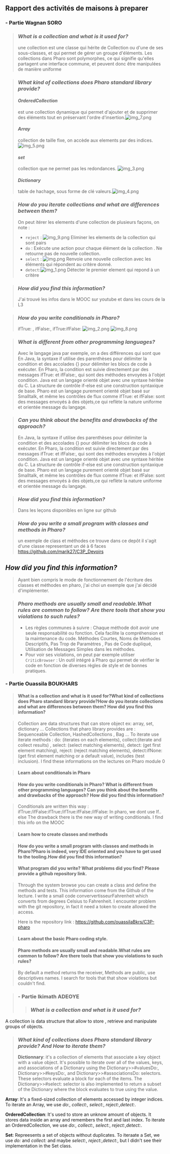 ## Rapport des activités de maisons à preparer

### - Partie Wagnan SORO

> ### _What is a collection and what is it used for?_
> une collection est une classe qui hérite de Collection ou d'une de ses sous-classes, et qui permet de gérer un groupe d'éléments. Les collections dans Pharo sont polymorphes, ce qui signifie qu'elles partagent une interface commune, et peuvent donc être manipulées de manière uniforme

> ### _What kind of collections does Pharo standard library provide?_
> #### _OrderedCollection_
> est une collection dynamique qui permet d'ajouter et de supprimer des éléments tout en préservant l'ordre d'insertion.![img_7.png](img_7.png)
> #### _Array_
> collection de taille fixe, on accède aux elements par des indices.![img_5.png](img_5.png)
> #### _set_
> collection que ne permet pas les redondances. ![img_3.png](img_3.png)
> #### _Dictionary_
> table de hachage, sous forme de clé valeurs.![img_4.png](img_4.png)

>### _How do you iterate collections and what are differences between them?_
>On peut itérer les elements d'une collection de plusieurs façons, on note :
> * `reject` : ![img_9.png](img_9.png) Eliminer les elements de la collection qui sont pairs
> * `do` : Exécute une action pour chaque élément de la collection          . Ne retourne pas de nouvelle collection.
> * `select` : ![img.png](img.png) Renvoie une nouvelle collection avec les éléments qui répondent au critère donné.
> * `detect`:![img_1.png](img_1.png) Détecter le premier element qui repond à un critère

>### _How did you find this information?_
> J'ai trouvé les infos dans le MOOC sur youtube et dans les cours de la L3

>### _How do you write conditionals in Pharo?_
> ifTrue: , ifFalse:, ifTrue:ifFalse:
> ![img_2.png](img_2.png)
> ![img_8.png](img_8.png)

>### _What is different from other programming languages?_
> Avec le langage java par exemple, on a des différences qui sont que
En Java, la syntaxe if utilise des parenthèses pour délimiter la condition et des accolades {} pour délimiter les blocs de code à exécuter.
En Pharo, la condition est suivie directement par des messages ifTrue: et ifFalse:, qui sont des méthodes envoyées à l'objet condition.
Java est un langage orienté objet avec une syntaxe héritée du C. La structure de contrôle if-else est une construction syntaxique de base.
Pharo est un langage purement orienté objet basé sur Smalltalk, et même les contrôles de flux comme ifTrue: et ifFalse: sont des messages envoyés à des objets,ce qui reflète la nature uniforme et orientée message du langage.

>### _Can you think about the benefits and drawbacks of the approach?_
> En Java, la syntaxe if utilise des parenthèses pour délimiter la condition et des accolades {} pour délimiter les blocs de code à exécuter.
    En Pharo, la condition est suivie directement par des messages ifTrue: et ifFalse:, qui sont des méthodes envoyées à l'objet condition.
    Java est un langage orienté objet avec une syntaxe héritée du C. La structure de contrôle if-else est une construction syntaxique de base.
    Pharo est un langage purement orienté objet basé sur Smalltalk, et même les contrôles de flux comme ifTrue: et ifFalse: sont des messages envoyés à des objets,ce qui reflète la nature uniforme et orientée message du langage.

>### _How did you find this information?_
> Dans les leçons disponibles en ligne sur github

>### _How do you write a small program with classes and methods in Pharo?_
> un exemple de class et méthodes ce trouve dans ce depôt
> il s'agit d'une classe representant un dé à 6 faces
> https://github.com/marik27/C3P_Devoirs

## _How did you find this information?_
> Ayant bien compris le mode de fonctionnement de l'écriture des classes et méthodes en pharo, j'ai choi un exemple que j'ai décidé d'implémenter.

>### _Pharo methods are usually small and readable.What rules are common to follow? Are there tools that show you violations to such rules?_
> * Les règles communes à suivre : 
> Chaque méthode doit avoir une seule responsabilité ou fonction. Cela facilite la compréhension et la maintenance du code.
 Méthodes Courtes, Noms de Méthodes Descriptifs, Pas Trop de Paramètres , Pas de Code dupliqué, Utilisation de Messages Simples dans les méthodes.
> * Pour voir ses violations, on peut par exemple utiliser `CriticBrowser` : Un outil intégré à Pharo qui permet de vérifier le code en fonction de diverses règles de style et de bonnes pratiques.

### - Partie Ouassila BOUKHARS


>#### What is a collection and what is it used for?What kind of collections does Pharo standard library provide?How do you iterate collections and what are differences between them? How did you find this information?

>Collection are data structures that can store object ex: array, set, dictionary ...
Collections that pharo library provides are : Sequenceable Collection, HashedCollections , Bag ...
To iterate use  iterate methods : do: (iterates on each elements), collect:(iterate and collect results) , select: (select matching elements), detect: (get first element matching), reject: (reject matching elements), detect:ifNone: (get first element matching or a default
value), includes (test inclusion).
I find these informations on the lectures on Pharo module 0


>#### Learn about conditionals in Pharo

>#### How do you write conditionals in Pharo? What is different from other programming languages? Can you think about the benefits and drawbacks of the approach? How did you find this information?

>Conditionals  are written this way : ifTrue:/ifFalse:ifTrue:/ifTrue:ifFalse:/ifFalse:
In pharo, we dont use If.. else
The drawback there  is the new way of writing conditionals.
I find this info on the MOOC


>#### Learn how to create classes and methods

>#### How do you write a small program with classes and methods in Pharo?Pharo is indeed, very IDE oriented and you have to get used to the tooling.How did you find this information?
>#### What program did you write? What problems did you find? Please provide a github repository link.


>Through the system browse you can create a class and define the  methods and tests. This information come from the Github of the lecture.
I write a small code conververtisseurFahrenheit which converts from degrees Celsius to Fahrenheit.
I encounter problem with the git repository, in fact it need a token to create allowed the access.

>Here is the repository link : https://github.com/ouassilaBkrs/C3P-pharo

>#### Learn about the basic Pharo coding style.

>#### Pharo methods are usually small and readable.What rules are common to follow? Are there tools that show you violations to such rules?

>By default a method returns the receiver, Methods are public, use descriptives names.
I search for tools that that show violations  but  couldn't find.


> ### - Partie Ikimath ADEOYE
>> ### _What is a collection and what is it used for?_
A collection is data structure that allow to store , retrieve and manipulate groups of objects.

> ### _What kind of collections does Pharo standard library provide? And How to iterate them?_
> **Dictionnary**: it's a collection of elements that associate a key object with a value object.
It's possible to iterate over all of the values, keys, and associations of a Dictionary using
the Dictionary>>#valuesDo:, Dictionary>>#keysDo:, and Dictionary>>#associationsDo: selectors. These selectors evaluate a block for
each of the items. The Dictionary>>#select: selector is also implemented to return a subset of the Dictionary where the block evaluates to true using the value.

**Array**: It's a fixed-sized collection of elements accessed by integer indices. To iterate an Array, we use _do:_, _collect:_, _select:_, _reject:_,_detect:_.

**OrderedCollection**: It's used to store an unknow amount of objects. It stores data  inside an array and remembers the first and last index. To iterate an OrderedCollection, we use _do:_, _collect:_, _select:_, _reject:_,_detect:_.


**Set**: Repreesents a set of objects without duplicates. To iteraate a Set, we use  _do:_ and _collect:_ and maybe _select:_, _reject:_,_detect:_, but I didn't see their implementation in the Set class.

>
>
>
